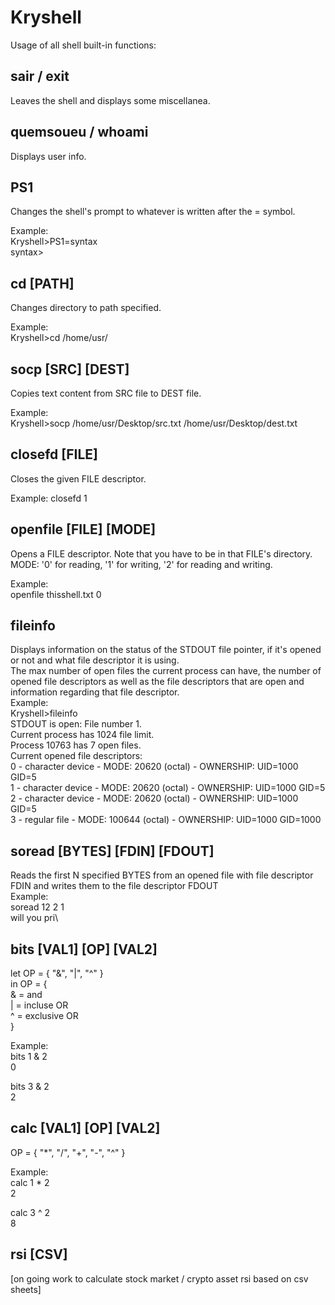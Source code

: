 # Kryshell

Usage of all shell built-in functions:
## sair / exit
Leaves the shell and displays some miscellanea.

## quemsoueu / whoami
Displays user info.

## PS1
Changes the shell's prompt to whatever is written after the = symbol.

Example:\
Kryshell>PS1=syntax\
syntax>

## cd [PATH]
Changes directory to path specified.

Example:\
Kryshell>cd /home/usr/

## socp [SRC] [DEST] 
Copies text content from SRC file to DEST file.

Example:\
Kryshell>socp /home/usr/Desktop/src.txt /home/usr/Desktop/dest.txt

## closefd [FILE]
Closes the given FILE descriptor.

Example:
closefd 1

## openfile [FILE] [MODE]
Opens a FILE descriptor. Note that you have to be in that FILE's directory.\
MODE: '0' for reading, '1' for writing, '2' for reading and writing.

Example:\
openfile thisshell.txt 0

## fileinfo
Displays information on the status of the STDOUT file pointer, if it's opened or not and what file descriptor it is using.\
The max number of open files the current process can have, the number of opened file descriptors as well as the file descriptors that are open and information regarding that file descriptor.\
Example:\
Kryshell>fileinfo\
STDOUT is open: File number 1.\
Current process has 1024 file limit.\
Process 10763 has 7 open files.\
Current opened file descriptors:\
0 - character device  -  MODE:  20620 (octal)  -  OWNERSHIP:  UID=1000   GID=5\
1 - character device  -  MODE:  20620 (octal)  -  OWNERSHIP:  UID=1000   GID=5\
2 - character device  -  MODE:  20620 (octal)  -  OWNERSHIP:  UID=1000   GID=5\
3 - regular file  -  MODE:  100644 (octal)  -  OWNERSHIP:  UID=1000   GID=1000

## soread [BYTES] [FDIN] [FDOUT]
Reads the first N specified BYTES from an opened file with file descriptor FDIN and writes them to the file descriptor FDOUT\
Example:\
soread 12 2 1\
will you pri\

## bits [VAL1] [OP] [VAL2]
let OP = { "&", "|", "^" }\
in OP = {\
    & = and\
    | = incluse OR\
    ^ = exclusive OR\
}

Example:\
bits 1 & 2\
0

bits 3 & 2\
2

## calc [VAL1] [OP] [VAL2]
OP = { "*", "/", "+", "-", "^" }

Example:\
calc 1 * 2\
2

calc 3 ^ 2\
8
	
## rsi [CSV]
[on going work to calculate stock market / crypto asset rsi based on csv sheets]